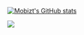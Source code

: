 [![Mobizt's GitHub stats](https://github-readme-stats.vercel.app/api?username=mobizt)](https://github-readme-stats.vercel.app/api?username=mobizt&count_private=true)


<a href="https://www.buymeacoffee.com/Mobizt"><img src="https://img.buymeacoffee.com/button-api/?text=Buy me a coffee&emoji=&slug=Mobizt&button_colour=33D5FF&font_colour=ffffff&font_family=Poppins&outline_colour=000000&coffee_colour=FFDD00"></a>
